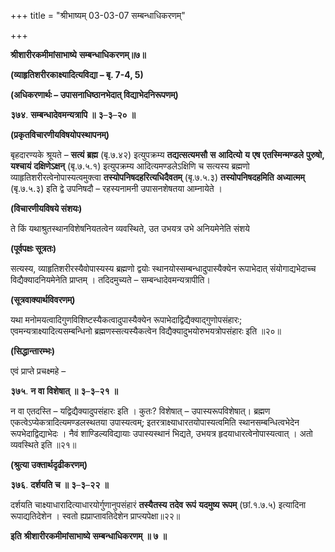 +++
title = "श्रीभाष्यम् 03-03-07 सम्बन्धाधिकरणम्"

+++
<div claऽऽ="elementor-widget-container">

**श्रीशारीरकमीमांसाभाष्ये** **सम्बन्धाधिकरणम्॥७॥**

**(व्याहृतिशरीरकाक्ष्यादित्यविद्या – बृ. 7-4, 5)**

**(अधिकरणार्थः – उपासनाधिष्ठानभेदात् विद्याभेदनिरूपणम्)**

**३७४**. **सम्बन्धादेवमन्यत्रापि** **॥** **३**–**३**–**२०** **॥**

**(प्रकृतविचारणीयविषयोपस्थापनम्)**

बृहदारण्यके श्रूयते – **सत्यं** **ब्रह्म** (बृ.७.४२) इत्युपक्रम्य
**तद्यत्सत्यमसौ** **स** **आदित्यो** **य** **एष** **एतस्मिन्मण्डले** **पुरुषो,** **यश्चायं** **दक्षिणेऽक्षन्** (बृ.७.५.१) इत्युपक्रम्य आदित्यमण्डलेऽक्षिणि च सत्यस्य ब्रह्मणो व्याहृतिशरीरत्वेनोपास्यत्वमुक्त्वा **तस्योपनिषदहरित्यधिदैवतम्** (बृ.७.५.३) **तस्योपनिषदहमिति** **अध्यात्मम्** (बृ.७.५.३) इति द्वे उपनिषदौ – रहस्यनामनी उपासनशेषतया आम्नायेते ।

**(विचारणीयविषये संशयः)**

ते किं यथाश्रुतस्थानविशेषनियतत्वेन व्यवस्थिते, उत उभयत्र उभे अनियमेनेति संशये

**(पूर्वपक्षः सूत्रतः)**

सत्यस्य, व्याहृतिशरीरस्यैवोपास्यस्य ब्रह्मणो द्वयोः स्थानयोस्सम्बन्धादुपास्यैक्येन रूपाभेदात् संयोगाद्यभेदाच्च विद्यैक्यादनियमेनेति प्राप्तम् । तदिदमुच्यते – सम्बन्धादेवमन्यत्रापीति।

**(सूत्रवाक्यार्थविवरणम्)**

यथा मनोमयत्वादिगुणविशिष्टस्यैकत्वादुपास्यैक्येन रूपाभेदाद्विद्यैक्याद्गुणोपसंहारः; एवमन्यत्राक्ष्यादित्यसम्बन्धिनो ब्रह्मणस्सत्यस्यैकत्वेन विद्यैक्यादुभयोरुभयत्रोपसंहारः इति ॥२०॥

**(सिद्धान्तारम्भः)**

एवं प्राप्ते प्रचक्ष्महे –

**३७५**. **न** **वा** **विशेषात्** **॥** **३**–**३**–**२१** **॥**

न वा एतदस्ति – यद्विद्यैक्यादुपसंहारः इति । कुतः? विशेषात् – उपास्यरूपविशेषात्। ब्रह्मण एकत्वेऽप्येकत्रादित्यमण्डलस्थतया उपास्यत्वम्; इतरत्राक्ष्याधारतयोपास्यत्वमिति स्थानसम्बन्धित्वभेदेन रूपभेदाद्विद्याभेदः । नैवं शाण्डिल्यविद्यायाः उपास्यस्थानं भिद्यते, उभयत्र हृदयाधारत्वेनोपास्यत्वात् । अतो व्यवस्थिते इति ॥२१॥

**(श्रुत्या उक्तार्थदृढीकरणम्)**

**३७६**. **दर्शयति** **च** **॥** **३**–**३**–**२२** **॥**

दर्शयति चाक्ष्याधारादित्याधारयोर्गुणानुपसंहारं **तस्यैतस्य** **तदेव** **रूपं** **यदमुष्य** **रूपम्** (छां.१.७.५) इत्यादिना रूपाद्यतिदेशेन । स्वतो ह्यप्राप्तावतिदेशेन प्राप्त्यपेक्षा॥२२॥

**इति** **श्रीशारीरकमीमांसाभाष्ये** **सम्बन्धाधिकरणम्** **॥** **७** **॥**

</div>

